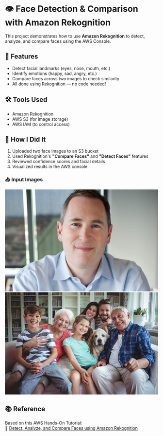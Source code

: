 # 👁️ Face Detection & Comparison with Amazon Rekognition
This project demonstrates how to use **Amazon Rekognition** to detect, analyze, and compare faces using the AWS Console.

## 📸 Features
- Detect facial landmarks (eyes, nose, mouth, etc.)
- Identify emotions (happy, sad, angry, etc.)
- Compare faces across two images to check similarity
- All done using Rekognition — no code needed!

## 🛠️ Tools Used
- Amazon Rekognition
- AWS S3 (for image storage)
- AWS IAM (to control access)

## 🧪 How I Did It
1. Uploaded two face images to an S3 bucket
2. Used Rekognition's **"Compare Faces"** and **"Detect Faces"** features
3. Reviewed confidence scores and facial details
4. Visualized results in the AWS console

### 📥 Input Images
![Input 1](images/input1.jpg)
![Input 2](images/input2.jpg)

## 📚 Reference
Based on this AWS Hands-On Tutorial:  
🔗 [Detect, Analyze, and Compare Faces using Amazon Rekognition](https://aws.amazon.com/getting-started/hands-on/detect-analyze-compare-faces-rekognition/)

